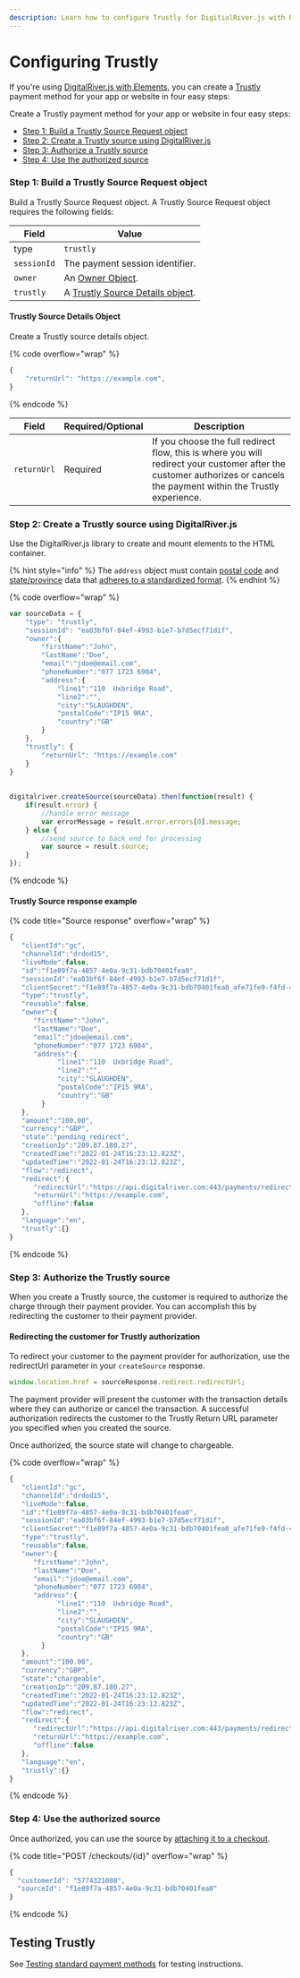 ```yaml
---
description: Learn how to configure Trustly for DigitialRiver.js with Elements.
---
```


# Configuring Trustly

If you're using [DigitalRiver.js with Elements](../), you can create a [Trustly ](../../../supported-payment-methods/trustly.md)payment method for your app or website in four easy steps:

Create a Trustly payment method for your app or website in four easy steps:

* [Step 1: Build a Trustly Source Request object ](configuring-trustly.md#step-1-build-a-trustly-source-request-object)
* [Step 2: Create a Trustly source using DigitalRiver.js](configuring-trustly.md#step-2-create-a-trustly-source-using-digitalriver.js)&#x20;
* [Step 3: Authorize a Trustly source](configuring-trustly.md#step-3-authorize-the-trustly-source)&#x20;
* [Step 4: Use the authorized source](configuring-trustly.md#step-4-use-the-authorized-source)

### Step 1: Build a Trustly Source Request object

Build a Trustly Source Request object. A Trustly Source Request object requires the following fields:

| Field       | Value                                                                                    |
| ----------- | ---------------------------------------------------------------------------------------- |
| type        | `trustly`                                                                                |
| `sessionId` | The payment session identifier.                                                          |
| `owner`     | An [Owner Object](broken-reference).                                                     |
| `trustly`   | A [Trustly Source Details object](configuring-trustly.md#trustly-source-details-object). |

#### **Trustly Source Details Object**

Create a Trustly source details object.

{% code overflow="wrap" %}
```javascript
{
    "returnUrl": "https://example.com",
}
```
{% endcode %}

| Field       | Required/Optional | Description                                                                                                                                                             |
| ----------- | ----------------- | ----------------------------------------------------------------------------------------------------------------------------------------------------------------------- |
| `returnUrl` | Required          | If you choose the full redirect flow, this is where you will redirect your customer after the customer authorizes or cancels the payment within the Trustly experience. |

### Step 2: Create a Trustly source using DigitalRiver.js

Use the DigitalRiver.js library to create and mount elements to the HTML container.

{% hint style="info" %}
The `address` object must contain [postal code](../../../../integration-options/checkouts/creating-checkouts/providing-address-information.md#postal-code-validations) and [state/province](../../../../integration-options/checkouts/creating-checkouts/providing-address-information.md#states-and-province-validations) data that [adheres to a standardized format](../../../../integration-options/checkouts/creating-checkouts/providing-address-information.md#postal-code-and-state-province-validations).
{% endhint %}

{% code overflow="wrap" %}
```javascript
var sourceData = {
    "type": "trustly",
    "sessionId": "ea03bf6f-84ef-4993-b1e7-b7d5ecf71d1f",
    "owner":{
        "firstName":"John",
        "lastName":"Doe",
        "email":"jdoe@email.com",
        "phoneNumber":"077 1723 6984",
        "address":{
            "line1":"110  Uxbridge Road",
            "line2":"",
            "city":"SLAUGHDEN",
            "postalCode":"IP15 9RA",
            "country":"GB"
        }
    },
    "trustly": {
        "returnUrl": "https://example.com"
    }
}
 
 
digitalriver.createSource(sourceData).then(function(result) {
    if(result.error) {
        //handle error message
        var errorMessage = result.error.errors[0].message;
    } else {
        //send source to back end for processing
        var source = result.source;
    }
});
```
{% endcode %}

#### **Trustly Source response example**

{% code title="Source response" overflow="wrap" %}
```javascript
{
   "clientId":"gc",
   "channelId":"drdod15",
   "liveMode":false,
   "id":"f1e89f7a-4857-4e0a-9c31-bdb70401fea0",
   "sessionId":"ea03bf6f-84ef-4993-b1e7-b7d5ecf71d1f",
   "clientSecret":"f1e89f7a-4857-4e0a-9c31-bdb70401fea0_afe71fe9-f4fd-4a70-b6d9-edd808ed2190",
   "type":"trustly",
   "reusable":false,
   "owner":{
      "firstName":"John",
      "lastName":"Doe",
      "email":"jdoe@email.com",
      "phoneNumber":"077 1723 6984",
      "address":{
            "line1":"110  Uxbridge Road",
            "line2":"",
            "city":"SLAUGHDEN",
            "postalCode":"IP15 9RA",
            "country":"GB"
        }
   },
   "amount":"100.00",
   "currency":"GBP",
   "state":"pending_redirect",
   "creationIp":"209.87.180.27",
   "createdTime":"2022-01-24T16:23:12.823Z",
   "updatedTime":"2022-01-24T16:23:12.823Z",
   "flow":"redirect",
   "redirect":{
      "redirectUrl":"https://api.digitalriver.com:443/payments/redirects/6fccf5be-7c6f-4135-9a96-f5e943fc3bad?apiKey=pk_sys_c2608001bba7477eae22808e1eb138db",
      "returnUrl":"https://example.com",
      "offline":false
   },
   "language":"en",
   "trustly":{}
}
```
{% endcode %}

### Step 3: Authorize the Trustly source

When you create a Trustly source, the customer is required to authorize the charge through their payment provider. You can accomplish this by redirecting the customer to their payment provider.

#### **Redirecting the customer for Trustly authorization**

To redirect your customer to the payment provider for authorization, use the redirectUrl parameter in your `createSource` response.

```javascript
window.location.href = sourceResponse.redirect.redirectUrl;
```

The payment provider will present the customer with the transaction details where they can authorize or cancel the transaction. A successful authorization redirects the customer to the Trustly Return URL parameter you specified when you created the source.

Once authorized, the source state will change to chargeable.

{% code overflow="wrap" %}
```javascript
{
   "clientId":"gc",
   "channelId":"drdod15",
   "liveMode":false,
   "id":"f1e89f7a-4857-4e0a-9c31-bdb70401fea0",
   "sessionId":"ea03bf6f-84ef-4993-b1e7-b7d5ecf71d1f",
   "clientSecret":"f1e89f7a-4857-4e0a-9c31-bdb70401fea0_afe71fe9-f4fd-4a70-b6d9-edd808ed2190",
   "type":"trustly",
   "reusable":false,
   "owner":{
      "firstName":"John",
      "lastName":"Doe",
      "email":"jdoe@email.com",
      "phoneNumber":"077 1723 6984",
      "address":{
            "line1":"110  Uxbridge Road",
            "line2":"",
            "city":"SLAUGHDEN",
            "postalCode":"IP15 9RA",
            "country":"GB"
        }
   },
   "amount":"100.00",
   "currency":"GBP",
   "state":"chargeable",
   "creationIp":"209.87.180.27",
   "createdTime":"2022-01-24T16:23:12.823Z",
   "updatedTime":"2022-01-24T16:23:12.823Z",
   "flow":"redirect",
   "redirect":{
      "redirectUrl":"https://api.digitalriver.com:443/payments/redirects/6fccf5be-7c6f-4135-9a96-f5e943fc3bad?apiKey=pk_sys_c2608001bba7477eae22808e1eb138db",
      "returnUrl":"https://example.com",
      "offline":false
   },
   "language":"en",
   "trustly":{}
}
```
{% endcode %}

### Step 4: Use the authorized source

Once authorized, you can use the source by [attaching it to a checkout](broken-reference).

{% code title="POST /checkouts/{id}" overflow="wrap" %}
```javascript
{
  "customerId": "5774321008",
  "sourceId": "f1e89f7a-4857-4e0a-9c31-bdb70401fea0"
}
```
{% endcode %}

## Testing Trustly

See [Testing standard payment methods](../../../../developer-resources/testing-scenarios.md#testing-standard-payment-methods) for testing instructions.

